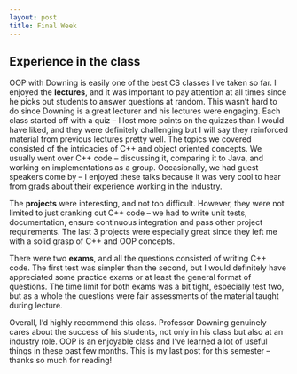 ```yaml
---
layout: post
title: Final Week
---
```


## Experience in the class ##

OOP with Downing is easily one of the best CS classes I’ve taken so far. I enjoyed the **lectures**, and it was important to pay attention at all times since he picks out students to answer questions at random. This wasn’t hard to do since Downing is a great lecturer and his lectures were engaging. Each class started off with a quiz – I lost more points on the quizzes than I would have liked, and they were definitely challenging but I will say they reinforced material from previous lectures pretty well. The topics we covered consisted of the intricacies of C++ and object oriented concepts. We usually went over C++ code – discussing it, comparing it to Java, and working on implementations as a group. Occasionally, we had guest speakers come by – I enjoyed these talks because it was very cool to hear from grads about their experience working in the industry. 

The **projects** were interesting, and not too difficult. However, they were not limited to just cranking out C++ code – we had to write unit tests, documentation, ensure continuous integration and pass other project requirements. The last 3 projects were especially great since they left me with a solid grasp of C++ and OOP concepts. 

There were two **exams**, and all the questions consisted of writing C++ code. The first test was simpler than the second, but I would definitely have appreciated some practice exams or at least the general format of questions. The time limit for both exams was a bit tight, especially test two, but as a whole the questions were fair assessments of the material taught during lecture.

Overall, I’d highly recommend this class. Professor Downing genuinely cares about the success of his students, not only in his class but also at an industry role. OOP is an enjoyable class and I’ve learned a lot of useful things in these past few months. This is my last post for this semester – thanks so much for reading! 
